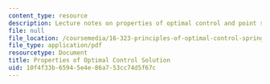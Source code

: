 ```yaml
---
content_type: resource
description: Lecture notes on properties of optimal control and point state constraints.
file: null
file_location: /coursemedia/16-323-principles-of-optimal-control-spring-2008/10f4f33b65945e4e86a753cc74d5f67c_lec8.pdf
file_type: application/pdf
resourcetype: Document
title: Properties of Optimal Control Solution
uid: 10f4f33b-6594-5e4e-86a7-53cc74d5f67c
---
```

